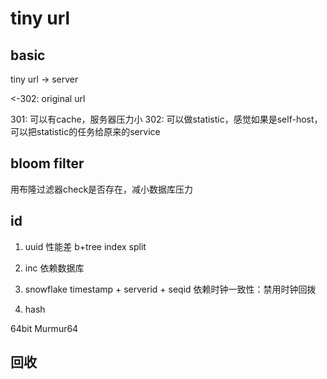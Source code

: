 # tiny url

## basic

tiny url -> server

<-302: original url

301: 可以有cache，服务器压力小
302: 可以做statistic，感觉如果是self-host，可以把statistic的任务给原来的service

## bloom filter

用布隆过滤器check是否存在，减小数据库压力

## id

1. uuid
性能差 b+tree index split

2. inc
依赖数据库

3. snowflake
timestamp + serverid + seqid
依赖时钟一致性：禁用时钟回拨

4. hash

64bit Murmur64

## 回收



